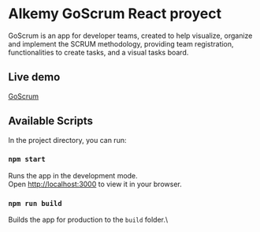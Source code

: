 # Alkemy GoScrum React proyect

GoScrum is an app for developer teams, created to help visualize, organize and implement the SCRUM methodology, providing team registration, functionalities to create tasks, and a visual tasks board.

## Live demo

[GoScrum](https://guidoglielmi.github.io/alkemy-project/#/login)

## Available Scripts

In the project directory, you can run:

### `npm start`

Runs the app in the development mode.\
Open [http://localhost:3000](http://localhost:3000) to view it in your browser.

### `npm run build`

Builds the app for production to the `build` folder.\
